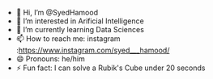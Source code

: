 - 👋 Hi, I’m @SyedHamood
- 👀 I’m interested in Arificial Intelligence
- 🌱 I’m currently learning Data Sciences
- 📫 How to reach me:
  instagram :https://www.instagram.com/syed___hamood/
- 😄 Pronouns: he/him
- ⚡ Fun fact: I can solve a Rubik's Cube under 20 seconds

<!---
SyedHamood/SyedHamood is a ✨ special ✨ repository because its `README.md` (this file) appears on your GitHub profile.
You can click the Preview link to take a look at your changes.
--->
